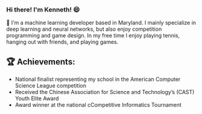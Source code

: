 ### Hi there! I'm Kenneth! :smile:

 👋 I'm a machine learning developer based in Maryland. I mainly specialize in deep learning and neural networks, but also enjoy competition programming and game design. In my free time I enjoy playing tennis, hanging out with friends, and playing games.

## :trophy: Achievements:
- National finalist representing my school in the American Computer Science League competition
- Received the Chinese Association for Science and Technology’s (CAST) Youth Elite Award
- Award winner at the national cCompetitive Informatics Tournament

